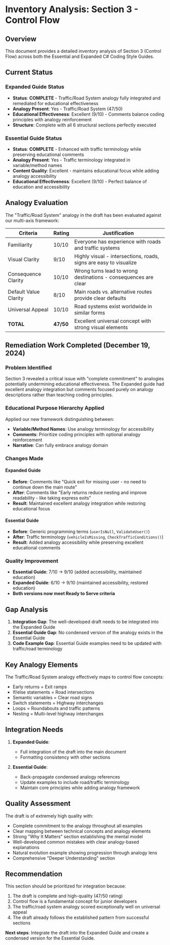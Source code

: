# Inventory Analysis: Section 3 - Control Flow

## Overview
This document provides a detailed inventory analysis of Section 3 (Control Flow) across both the Essential and Expanded C# Coding Style Guides.

## Current Status

### Expanded Guide Status
- **Status**: **COMPLETE** - Traffic/Road System analogy fully integrated and remediated for educational effectiveness
- **Analogy Present**: Yes - Traffic/Road System (47/50)
- **Educational Effectiveness**: Excellent (9/10) - Comments balance coding principles with analogy reinforcement
- **Structure**: Complete with all 6 structural sections perfectly executed

### Essential Guide Status  
- **Status**: **COMPLETE** - Enhanced with traffic terminology while preserving educational comments
- **Analogy Present**: Yes - Traffic terminology integrated in variable/method names
- **Content Quality**: Excellent - maintains educational focus while adding analogy accessibility
- **Educational Effectiveness**: Excellent (9/10) - Perfect balance of education and accessibility

## Analogy Evaluation

The "Traffic/Road System" analogy in the draft has been evaluated against our multi-axis framework:

| Criteria | Rating | Justification |
|----------|--------|---------------|
| Familiarity | 10/10 | Everyone has experience with roads and traffic systems |
| Visual Clarity | 9/10 | Highly visual - intersections, roads, signs are easy to visualize |
| Consequence Clarity | 10/10 | Wrong turns lead to wrong destinations - consequences are clear |
| Default Value Clarity | 8/10 | Main roads vs. alternative routes provide clear defaults |
| Universal Appeal | 10/10 | Road systems exist worldwide in similar forms |
| **TOTAL** | **47/50** | Excellent universal concept with strong visual elements |

## Remediation Work Completed (December 19, 2024)

### Problem Identified
Section 3 revealed a critical issue with "complete commitment" to analogies potentially undermining educational effectiveness. The Expanded guide had excellent analogy integration but comments focused purely on analogy descriptions rather than teaching coding principles.

### Educational Purpose Hierarchy Applied
Applied our new framework distinguishing between:
- **Variable/Method Names**: Use analogy terminology for accessibility
- **Comments**: Prioritize coding principles with optional analogy reinforcement  
- **Narrative**: Can fully embrace analogy domain

### Changes Made

#### Expanded Guide
- **Before**: Comments like "Quick exit for missing user - no need to continue down the main route"
- **After**: Comments like "Early returns reduce nesting and improve readability - like taking express exits"
- **Result**: Maintained excellent analogy integration while restoring educational focus

#### Essential Guide  
- **Before**: Generic programming terms (`userIsNull`, `ValidateUser()`)
- **After**: Traffic terminology (`vehicleIsMissing`, `CheckTrafficConditions()`)
- **Result**: Added analogy accessibility while preserving excellent educational comments

### Quality Improvement
- **Essential Guide**: 7/10 → 9/10 (added accessibility, maintained education)
- **Expanded Guide**: 6/10 → 9/10 (maintained accessibility, restored education)
- **Both versions now meet Ready to Serve criteria**

## Gap Analysis

1. **Integration Gap**: The well-developed draft needs to be integrated into the Expanded Guide
2. **Essential Guide Gap**: No condensed version of the analogy exists in the Essential Guide
3. **Code Example Gap**: Essential Guide examples need to be updated with traffic/road terminology

## Key Analogy Elements

The Traffic/Road System analogy effectively maps to control flow concepts:
- Early returns = Exit ramps
- If/else statements = Road intersections
- Semantic variables = Clear road signs
- Switch statements = Highway interchanges
- Loops = Roundabouts and traffic patterns
- Nesting = Multi-level highway interchanges

## Integration Needs

1. **Expanded Guide**:
   - Full integration of the draft into the main document
   - Formatting consistency with other sections

2. **Essential Guide**:
   - Back-propagate condensed analogy references
   - Update examples to include road/traffic terminology
   - Maintain core principles while adding analogy framework

## Quality Assessment

The draft is of extremely high quality with:
- Complete commitment to the analogy throughout all examples
- Clear mapping between technical concepts and analogy elements
- Strong "Why It Matters" section establishing the mental model
- Well-developed common mistakes with clear analogy-based explanations
- Natural evolution example showing progression through analogy lens
- Comprehensive "Deeper Understanding" section

## Recommendation

This section should be prioritized for integration because:
1. The draft is complete and high-quality (47/50 rating)
2. Control flow is a fundamental concept for junior developers
3. The traffic/road system analogy scored exceptionally well on universal appeal
4. The draft already follows the established pattern from successful sections

**Next steps**: Integrate the draft into the Expanded Guide and create a condensed version for the Essential Guide.